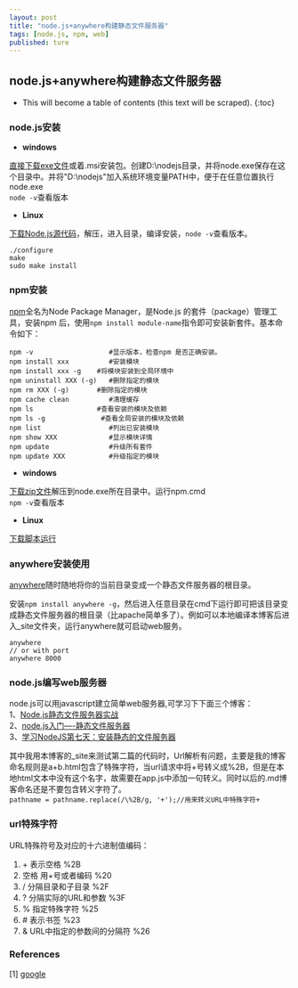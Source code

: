 ```yaml
---
layout: post
title: "node.js+anywhere构建静态文件服务器"
tags: [node.js, npm, web]
published: ture
---
```



## node.js+anywhere构建静态文件服务器

- This will become a table of contents (this text will be scraped).
{:toc}

### node.js安装
- **windows**

[直接下载exe文件](http://nodejs.org/download/)或着.msi安装包。创建D:\nodejs目录，并将node.exe保存在这个目录中。并将"D:\nodejs"加入系统环境变量PATH中，便于在任意位置执行node.exe  
`node -v`查看版本

- **Linux**

[下载Node.js源代码](http://nodejs.org/download/)，解压，进入目录，编译安装，`node -v`查看版本。

~~~~
./configure
make
sudo make install
~~~~

### npm安装
[npm](https://github.com/isaacs/npm)全名为Node Package Manager，是Node.js 的套件（package）管理工具，安装npm 后，使用`npm install module-name`指令即可安装新套件。基本命令如下：  

~~~~
npm -v                   #显示版本，检查npm 是否正确安装。
npm install xxx 		 #安装模块
npm install xxx -g 	  #将模块安装到全局环境中
npm uninstall XXX (-g)   #删除指定的模块
npm rm XXX (-g)		  #删除指定的模块
npm cache clean 		 #清理缓存
npm ls 				  #查看安装的模块及依赖
npm ls -g 			   #查看全局安装的模块及依赖
npm list                 #列出已安装模块
npm show XXX        	 #显示模块详情
npm update               #升级所有套件
npm update XXX           #升级指定的模块
~~~~
- **windows**

[下载zip文件](http://nodejs.org/dist/npm/)解压到node.exe所在目录中。运行npm.cmd  
`npm -v`查看版本

- **Linux**

[下载脚本运行](https://npmjs.org/install.sh)

### anywhere安装使用
[anywhere](https://npmjs.org/package/anywhere)随时随地将你的当前目录变成一个静态文件服务器的根目录。

安装`npm install anywhere -g`，然后进入任意目录在cmd下运行即可把该目录变成静态文件服务器的根目录（比apache简单多了）。例如可以本地编译本博客后进入_site文件夹，运行anywhere就可启动web服务。

~~~~
anywhere
// or with port
anywhere 8000
~~~~

### node.js编写web服务器
node.js可以用javascript建立简单web服务器,可学习下下面三个博客：  
1、[Node.js静态文件服务器实战](http://www.oschina.net/question/12_31866)  
2、[node.js入门—-静态文件服务器](http://www.jiangkunlun.com/2012/09/nodejs_%E9%9D%99%E6%80%81_%E6%9C%8D%E5%8A%A1%E5%99%A8/)  
3、[学习NodeJS第七天：安装静态的文件服务器](http://blog.csdn.net/zhangxin09/article/details/8133184)  

其中我用本博客的_site来测试第二篇的代码时，Url解析有问题，主要是我的博客命名规则是a+b.html包含了特殊字符，当url请求中将+号转义成%2B，但是在本地html文本中没有这个名字，故需要在app.js中添加一句转义。同时以后的.md博客命名还是不要包含转义字符了。  
`pathname = pathname.replace(/\%2B/g, '+');//用来转义URL中特殊字符+`

### url特殊字符

URL特殊符号及对应的十六进制值编码：

1. \+ 表示空格 %2B
2. 空格 用+号或者编码  %20
3. /  分隔目录和子目录  %2F 
4. ?  分隔实际的URL和参数  %3F 
5. % 指定特殊字符 %25 
6. \# 表示书签 %23 
7. & URL中指定的参数间的分隔符 %26 

### References
[1] [google][r1]

[r1]: http://google.com "显示google主页"
